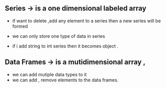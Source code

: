 ## Series -> is a one dimensional labeled array
* if want to delete ,add any element to a series then a new series will be formed
* we can only store one type of data in series

* if i add string to int series then it becomes object .


## Data Frames -> is a mutidimensional array ,
* we can add mutiple data types to it
* we can add , remove elements to the data frames.
